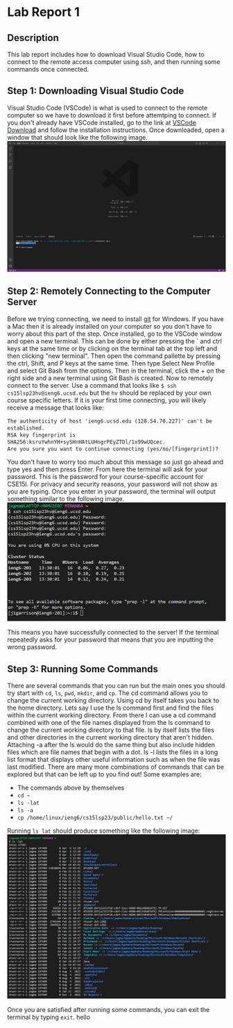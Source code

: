 # Lab Report 1
## Description
This lab report includes how to download Visual Studio Code, how to connect to the remote access computer using ssh, and then running some commands once connected.

## Step 1: Downloading Visual Studio Code
Visual Studio Code (VSCode) is what is used to connect to the remote computer so we have to download it first before attemtping to connect. If you don't already have VSCode installed, go to the link at [VSCode Download](https://code.visualstudio.com/) and follow the installation instructions. Once downloaded, open a window that should look like the following image. 
![First Screenshot](lab1SS2.png)

## Step 2: Remotely Connecting to the Computer Server
Before we trying connecting, we need to install [git](https://gitforwindows.org/) for Windows. If you have a Mac then it is already installed on your computer so you don't have to worry about this part of the step. Once installed, go to the VSCode window and open a new terminal. This can be done by either pressing the \` and ctrl keys at the same time or by clicking on the terminal tab at the top left and then clicking "new terminal". Then open the command pallette by pressing the ctrl, Shift, and P keys at the same time. Then type Select New Profile and select Git Bash from the options. Then in the terminal, click the + on the right side and a new terminal using Git Bash is created. 
Now to remotely connect to the server. Use a command that looks like `$ ssh cs15lsp23hv@ieng6.ucsd.edu` but the `hv` should be replaced by your own course specific letters. If it is your first time connecting, you will likely receive a message that looks like:
```
The authenticity of host 'ieng6.ucsd.edu (128.54.70.227)' can't be established.
RSA key fingerprint is SHA256:ksruYwhnYH+sySHnHAtLUHngrPEyZTDl/1x99wUQcec.
Are you sure you want to continue connecting (yes/no/[fingerprint])?
```
You don't have to worry too much about this message so just go ahead and type yes and then press Enter. From here the terminal will ask for your password. This is the password for your course-specific account for CSE15l. For privacy and security reasons, your password will not show as you are typing. Once you enter in your password, the terminal will output something similar to the following image.
![Second Screenshot](lab1SS1.png)

This means you have successfully connected to the server! If the terminal repeatedly asks for your password that means that you are inputting the wrong password. 

## Step 3: Running Some Commands
There are several commands that you can run but the main ones you should try start with `cd`, `ls`, `pwd`, `mkdir`, and `cp`. The cd command allows you to change the current working directory. Using cd by itself takes you back to the home directory. Lets say I use the ls command first and find the files within the current working directory. From there I can use a cd command combined with one of the file names displayed from the ls command to change the current working directory to that file. ls by itself lists the files and other directories in the current working directory that aren't hidden. Attaching -a after the ls would do the same thing but also include hidden files which are file names that begin with a dot. ls -l lists the files in a long list format that displays other useful information such as when the file was last modified. There are many more combinations of commands that can be explored but that can be left up to you find out!
Some examples are: 
* The commands above by themselves
* `cd ~`
* `ls -lat`
* `ls -a`
* `cp /home/linux/ieng6/cs15lsp23/public/hello.txt ~/`

Running `ls lat` should produce something like the following image: 
![Third Screenshot](lab1SS3.png)

Once you are satisfied after running some commands, you can exit the terminal by typing `exit`. hello
